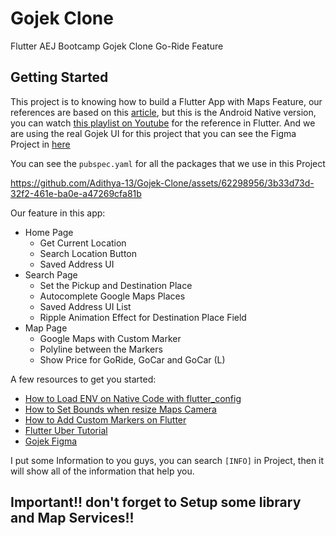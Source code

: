 # Gojek Clone

Flutter AEJ Bootcamp Gojek Clone Go-Ride Feature

## Getting Started

This project is to knowing how to build a Flutter App with Maps Feature, our references are based on this [article](https://medium.com/@rizal_hilman/bermain-google-maps-api-android-kuy-bikin-aplikasi-kayak-go-jek-belajarapi-20b004d6abdf), but this is the Android Native version, you can watch [this playlist on Youtube](https://www.youtube.com/playlist?list=PLy9JCsy2u97l8vY42NaXwsA_Y_LJXJyp6) for the reference in Flutter. And we are using the real Gojek UI for this project that you can see the Figma Project in [here](https://www.figma.com/file/SFSq6aURJMq6OBmJvMnLZJ/Flutter-Lesson%3A-Gojek-UI-Home-Screen-(Community)-(Copy)?type=design&node-id=0%3A1&mode=design&t=7BcMxO15RUUvcTJe-1)

You can see the `pubspec.yaml` for all the packages that we use in this Project

https://github.com/Adithya-13/Gojek-Clone/assets/62298956/3b33d73d-32f2-461e-ba0e-a47269cfa81b

Our feature in this app:
- Home Page
    - Get Current Location
    - Search Location Button
    - Saved Address UI
- Search Page
    - Set the Pickup and Destination Place
    - Autocomplete Google Maps Places
    - Saved Address UI List
    - Ripple Animation Effect for Destination Place Field
- Map Page
    - Google Maps with Custom Marker
    - Polyline between the Markers
    - Show Price for GoRide, GoCar and GoCar (L)

A few resources to get you started:

- [How to Load ENV on Native Code with flutter_config](https://stackoverflow.com/a/65448051/13505429)
- [How to Set Bounds when resize Maps Camera](https://github.com/MuthuHere/GoogleMapFlutterSetBounds/blob/main/README.md)
- [How to Add Custom Markers on Flutter](https://www.geeksforgeeks.org/how-to-add-custom-markers-on-google-maps-in-flutter/)
- [Flutter Uber Tutorial](https://www.youtube.com/playlist?list=PLy9JCsy2u97l8vY42NaXwsA_Y_LJXJyp6)
- [Gojek Figma](https://www.figma.com/file/SFSq6aURJMq6OBmJvMnLZJ/Flutter-Lesson%3A-Gojek-UI-Home-Screen-(Community)-(Copy)?type=design&node-id=0%3A1&mode=design&t=7BcMxO15RUUvcTJe-1)

I put some Information to you guys, you can search `[INFO]` in Project, then it will show all of the information that help you.

## Important!! don't forget to Setup some library and Map Services!!

